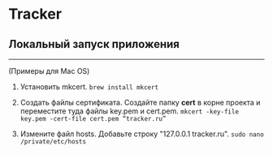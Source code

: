 # Tracker

## Локальный запуск приложения

---
(Примеры для Mac OS)

1. Установить mkcert.
    ```brew install mkcert```

2. Создать файлы сертификата. Создайте папку **cert** в корне проекта и переместите туда файлы key.pem и cert.pem.
    ```mkcert -key-file key.pem -cert-file cert.pem “tracker.ru”```

3. Измените файл hosts. Добавьте строку "127.0.0.1 tracker.ru".
    ```sudo nano /private/etc/hosts```
